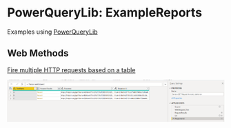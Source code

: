 # PowerQueryLib: ExampleReports

Examples using [PowerQueryLib](https://github.com/ninmonkey/Ninmonkey.PowerQueryLib)


## Web Methods

[Fire multiple HTTP requests based on a table](./Reports/HTTP%20Methods/HTTP%20Methods.pbix)

![HTTP Get Requests](./Reports/HTTP%20Methods/HTTP%20Methods.pbix-screenshot.png)
